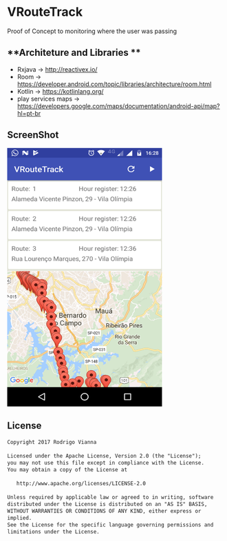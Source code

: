 # **VRouteTrack**
Proof of Concept to monitoring where the user was passing

## **Architeture and Libraries **
* Rxjava -> http://reactivex.io/
* Room -> https://developer.android.com/topic/libraries/architecture/room.html
* Kotlin -> https://kotlinlang.org/
* play services maps -> https://developers.google.com/maps/documentation/android-api/map?hl=pt-br


## **ScreenShot**
<img src="https://github.com/rviannaoliveira/VRouteTrack/blob/master/images/first.png" width="360" height="600">

## **License**

```
Copyright 2017 Rodrigo Vianna

Licensed under the Apache License, Version 2.0 (the "License");
you may not use this file except in compliance with the License.
You may obtain a copy of the License at

   http://www.apache.org/licenses/LICENSE-2.0

Unless required by applicable law or agreed to in writing, software
distributed under the License is distributed on an "AS IS" BASIS,
WITHOUT WARRANTIES OR CONDITIONS OF ANY KIND, either express or implied.
See the License for the specific language governing permissions and
limitations under the License.
```

















